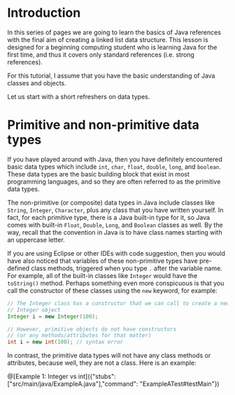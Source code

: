 # Introduction

In this series of pages we are going to learn the basics of Java references with the final aim
of creating a linked list data structure.
This lesson is designed for a beginning computing student who is learning Java for the first time,
and thus it covers only standard references (i.e. strong references).

For this tutorial, I assume that you have the basic understanding of Java classes and objects.

Let us start with a short refreshers on data types.

# Primitive and non-primitive data types

If you have played around with Java, then you have definitely encountered
basic data types which include `int`, `char`, `float`, `double`, `long`, and `boolean`.
These data types are the basic building block that exist in most programming languages,
and so they are often referred to as the primitive data types.

The non-primitive (or composite) data types in Java include classes like `String`, `Integer`, `Character`,
plus any class that you have written yourself.
In fact, for each primitive type, there is a Java built-in type for it, so Java comes with built-in
`Float`, `Double`, `Long`, and `Boolean` classes as well.
By the way, recall that the convention in Java is to have class names starting
with an uppercase letter.

If you are using Eclipse or other IDEs with code suggestion, then you would have also noticed
that variables of these non-primitive types have pre-defined class methods,
triggered when you type `.` after the variable name.
For example, all of the built-in classes like `Integer` would have the `toString()` method.
Perhaps something even more conspicuous is that you call the constructor of these classes
using the `new` keyword, for example:

```java
// The Integer class has a constructor that we can call to create a new
// Integer object
Integer i = new Integer(100);   

// However, primitive objects do not have constructors
// (or any methods/attributes for that matter)
int i = new int(100); // syntax error
```

In contrast, the primitive data types will not have any class methods or attributes, because well,
they are not a class. Here is an example:

@[Example 1: Integer vs int]({"stubs":["src/main/java/ExampleA.java"],"command": "ExampleATest#testMain"})
